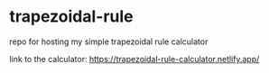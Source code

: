 # trapezoidal-rule
repo for hosting my simple trapezoidal rule calculator

link to the calculator: https://trapezoidal-rule-calculator.netlify.app/
